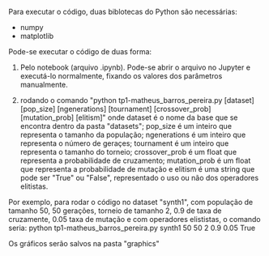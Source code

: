 Para executar o código, duas biblotecas do Python são necessárias:
 - numpy
 - matplotlib


Pode-se executar o código de duas forma:
1) Pelo notebook (arquivo .ipynb). Pode-se abrir o arquivo no Jupyter e executá-lo normalmente, fixando os valores dos parâmetros manualmente.

2) rodando o comando 
	"python tp1-matheus_barros_pereira.py [dataset] [pop_size] [ngenerations] [tournament] [crossover_prob] [mutation_prob] [elitism]"
onde dataset é o nome da base que se encontra dentro da pasta "datasets"; pop_size é um inteiro que representa o tamanho da população; ngenerations é um inteiro que representa o número de geraçes; tournament é um inteiro que representa o tamanho do torneio; crossover_prob é um float que representa a probabilidade de cruzamento; mutation_prob é um float que representa a probabilidade de mutação e elitism é uma string que pode ser "True" ou "False", representado o uso ou não dos operadores elitistas.

Por exemplo, para rodar o código no dataset "synth1", com população de tamanho 50, 50 gerações, torneio de tamanho 2, 0.9 de taxa de cruzamente, 0.05 taxa de mutação e com operadores elististas, o comando seria:
python tp1-matheus_barros_pereira.py synth1 50 50 2 0.9 0.05 True

Os gráficos serão salvos na pasta "graphics"
